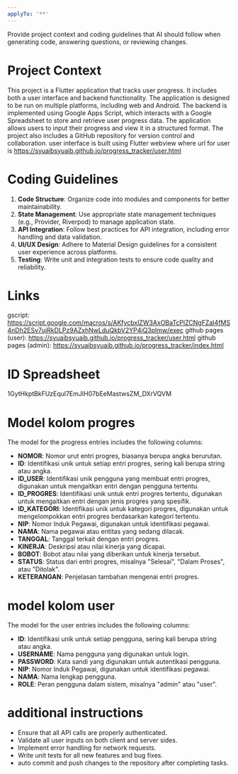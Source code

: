 ```yaml
---
applyTo: '**'
---
```

Provide project context and coding guidelines that AI should follow when generating code, answering questions, or reviewing changes.

# Project Context
This project is a Flutter application that tracks user progress. It includes both a user interface and backend functionality. The application is designed to be run on multiple platforms, including web and Android.
The backend is implemented using Google Apps Script, which interacts with a Google Spreadsheet to store and retrieve user progress data. The application allows users to input their progress and view it in a structured format.
The project also includes a GitHub repository for version control and collaboration.
user interface is built using Flutter webview where url for user is https://syuaibsyuaib.github.io/progress_tracker/user.html

# Coding Guidelines
1. **Code Structure**: Organize code into modules and components for better maintainability.
2. **State Management**: Use appropriate state management techniques (e.g., Provider, Riverpod) to manage application state.
3. **API Integration**: Follow best practices for API integration, including error handling and data validation.
4. **UI/UX Design**: Adhere to Material Design guidelines for a consistent user experience across platforms.
5. **Testing**: Write unit and integration tests to ensure code quality and reliability.

# Links
gscript: https://script.google.com/macros/s/AKfycbxlZW3AxOBaTcPlZCNgFZaI4fMS4nDh2ESv7ujRkDLPz9AZxhNwLduQkbV2YP4iQ3pImw/exec
github pages (user): https://syuaibsyuaib.github.io/progress_tracker/user.html
github pages (admin): https://syuaibsyuaib.github.io/progress_tracker/index.html

# ID Spreadsheet
1GytHkptBkFUzEqul7EmJIH07bEeMastwsZM_DXrVQVM

# Model kolom progres
The model for the progress entries includes the following columns:
- **NOMOR**: Nomor urut entri progres, biasanya berupa angka berurutan.
- **ID**: Identifikasi unik untuk setiap entri progres, sering kali berupa string atau angka.
- **ID_USER**: Identifikasi unik pengguna yang membuat entri progres, digunakan untuk mengaitkan entri dengan pengguna tertentu.
- **ID_PROGRES**: Identifikasi unik untuk entri progres tertentu, digunakan untuk mengaitkan entri dengan jenis progres yang spesifik.
- **ID_KATEGORI**: Identifikasi unik untuk kategori progres, digunakan untuk mengelompokkan entri progres berdasarkan kategori tertentu.
- **NIP**: Nomor Induk Pegawai, digunakan untuk identifikasi pegawai.
- **NAMA**: Nama pegawai atau entitas yang sedang dilacak.
- **TANGGAL**: Tanggal terkait dengan entri progres.
- **KINERJA**: Deskripsi atau nilai kinerja yang dicapai.
- **BOBOT**: Bobot atau nilai yang diberikan untuk kinerja tersebut.
- **STATUS**: Status dari entri progres, misalnya "Selesai", "Dalam Proses", atau "Ditolak".
- **KETERANGAN**: Penjelasan tambahan mengenai entri progres.

# model kolom user
The model for the user entries includes the following columns:
- **ID**: Identifikasi unik untuk setiap pengguna, sering kali berupa string atau angka.
- **USERNAME**: Nama pengguna yang digunakan untuk login.
- **PASSWORD**: Kata sandi yang digunakan untuk autentikasi pengguna.
- **NIP**: Nomor Induk Pegawai, digunakan untuk identifikasi pegawai.
- **NAMA**: Nama lengkap pengguna.
- **ROLE**: Peran pengguna dalam sistem, misalnya "admin" atau "user".

# additional instructions
- Ensure that all API calls are properly authenticated.
- Validate all user inputs on both client and server sides.
- Implement error handling for network requests.
- Write unit tests for all new features and bug fixes.
- auto commit and push changes to the repository after completing tasks.
